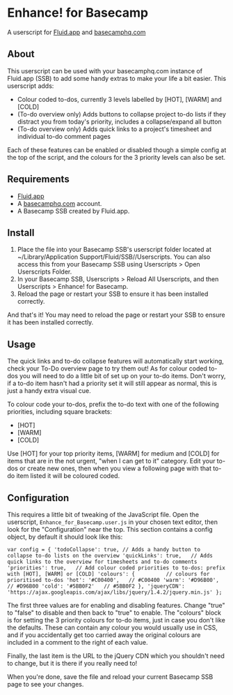 # Enhance! for Basecamp

A userscript for [Fluid.app](http://fluidapp.com/) and [basecamphq.com](http://basecamphq.com)

## About

This userscript can be used with your basecamphq.com instance of Fluid.app (SSB) to add some handy extras to make your life a bit easier. This userscript adds:

* Colour coded to-dos, currently 3 levels labelled by [HOT], [WARM] and [COLD]
* (To-do overview only) Adds buttons to collapse project to-do lists if they distract you from today's priority, includes a collapse/expand all button
* (To-do overview only) Adds quick links to a project's timesheet and individual to-do comment pages

Each of these features can be enabled or disabled though a simple config at the top of the script, and the colours for the 3 priority levels can also be set.

## Requirements

* [Fluid.app](http://fluidapp.com/)
* A [basecamphq.com](http://basecamphq.com) account.
* A Basecamp SSB created by Fluid.app.

## Install

1. Place the file into your Basecamp SSB's userscript folder located at ~/Library/Application Support/Fluid/SSB/<your-ssb-name>/Userscripts. You can also access this from your Basecamp SSB using Userscripts > Open Userscripts Folder.
2. In your Basecamp SSB, Userscripts > Reload All Userscripts, and then Userscripts > Enhance! for Basecamp.
3. Reload the page or restart your SSB to ensure it has been installed correctly.

And that's it! You may need to reload the page or restart your SSB to ensure it has been installed correctly.

## Usage

The quick links and to-do collapse features will automatically start working, check your To-Do overview page to try them out! As for colour coded to-dos you will need to do a little bit of set up on your to-do items. Don't worry, if a to-do item hasn't had a priority set it will still appear as normal, this is just a handy extra visual cue.

To colour code your to-dos, prefix the to-do text with one of the following priorities, including square brackets:

* [HOT]
* [WARM]
* [COLD]

Use [HOT] for your top priority items, [WARM] for medium and [COLD] for items that are in the not urgent, "when I can get to it" category. Edit your to-dos or create new ones, then when you view a following page with that to-do item listed it will be coloured coded.

## Configuration

This requires a little bit of tweaking of the JavaScript file. Open the userscript, `Enhance_for_Basecamp.user.js` in your chosen text editor, then look for the "Configuration" near the top. This section contains a config object, by default it should look like this:

`var config = {
  'todoCollapse': true, // Adds a handy button to collapse to-do lists on the overview
  'quickLinks': true,   // Adds quick links to the overview for timesheets and to-do comments
  'priorities': true,   // Add colour coded priorities to to-dos: prefix with [HOT], [WARM] or [COLD]
  'colours': {          // colours for prioritised to-dos
    'hot': '#C00400',   // #C00400
    'warm': '#D96B00',  // #D96B00
    'cold': '#5BB0F2'   // #5BB0F2
  },
  'jqueryCDN': 'https://ajax.googleapis.com/ajax/libs/jquery/1.4.2/jquery.min.js'
};`

The first three values are for enabling and disabling features. Change "true" to "false" to disable and then back to "true" to enable. The "colours" block is for setting the 3 priority colours for to-do items, just in case you don't like the defaults. These can contain any colour you would usually use in CSS, and if you accidentally get too carried away the original colours are included in a comment to the right of each value.

Finally, the last item is the URL to the jQuery CDN which you shouldn't need to change, but it is there if you really need to!

When you're done, save the file and reload your current Basecamp SSB page to see your changes.

